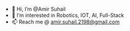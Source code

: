 - 👋 Hi, I’m @Amir Suhail
- 👀 I’m interested in Robotics, IOT, AI, Full-Stack
- 📫 Reach me @ amir.suhail.2198@gmail.com

<!---
A-Suhail/A-Suhail is a ✨ special ✨ repository because its `README.md` (this file) appears on your GitHub profile.
You can click the Preview link to take a look at your changes.
--->
